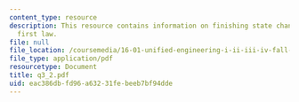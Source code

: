 ```yaml
---
content_type: resource
description: This resource contains information on finishing state changes, starting
  first law.
file: null
file_location: /coursemedia/16-01-unified-engineering-i-ii-iii-iv-fall-2005-spring-2006/eac386dbfd96a63231febeeb7bf94dde_q3_2.pdf
file_type: application/pdf
resourcetype: Document
title: q3_2.pdf
uid: eac386db-fd96-a632-31fe-beeb7bf94dde
---
```

